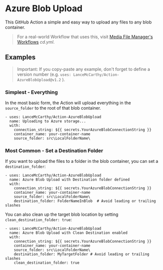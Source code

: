 # Azure Blob Upload

This GitHub Action a simple and easy way to upload any files to any blob container.
> For a real-world Workflow that uses this, visit [Media File Manager's Workflows](https://github.com/LanceMcCarthy/MediaFileManager/tree/main/.github/workflows) *cd.yml*.

## Examples

> Important: If you copy-paste any example, don't forget to define a version number (e.g. `uses: LanceMcCarthy/Action-AzureBlobUpload@v1.2` ).

### Simplest - Everything

In the most basic form, the Action will upload everything in the `source_folder` to the root of that blob container.

```
- uses: LanceMcCarthy/Action-AzureBlobUpload
  name: Uploading to Azure storage...
  with:
    connection_string: ${{ secrets.YourAzureBlobConnectionString }}
    container_name: your-container-name
    source_folder: src\LocalFolderName\
```

### Most Common - Set a Destination Folder

If you want to upload the files to a folder in the blob container, you can set a `destination_folder`:

```
- uses: LanceMcCarthy/Action-AzureBlobUpload
  name: Azure Blob Upload with Destination folder defined
  with:
    connection_string: ${{ secrets.YourAzureBlobConnectionString }}
    container_name: your-container-name
    source_folder: src\LocalFolderName\
    destination_folder: FolderNameInBlob  # Avoid leading or trailing slashes
```


You can also clean up the target blob location by setting `clean_destination_folder: true`:

```
- uses: LanceMcCarthy/Action-AzureBlobUpload
  name: Azure Blob Upload with Clean Destination enabled
  with:
    connection_string: ${{ secrets.YourAzureBlobConnectionString }}
    container_name: your-container-name
    source_folder: src\LocalFolderName\
    destination_folder: MyTargetFolder # Avoid leading or trailing slashes
    clean_destination_folder: true
```


